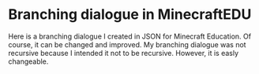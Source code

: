 # Branching dialogue in MinecraftEDU
Here is a branching dialogue I created in JSON for Minecraft Education. Of course, it can be changed and improved. My branching dialogue was not recursive because I intended it not to be recursive. However, it is easly changeable.
